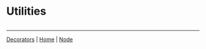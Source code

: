 # Utilities

```typescript

```


---


[Decorators](./../8_decorators/README.md) | [Home](./../README.md) | [Node](./../10_node/README.md)
